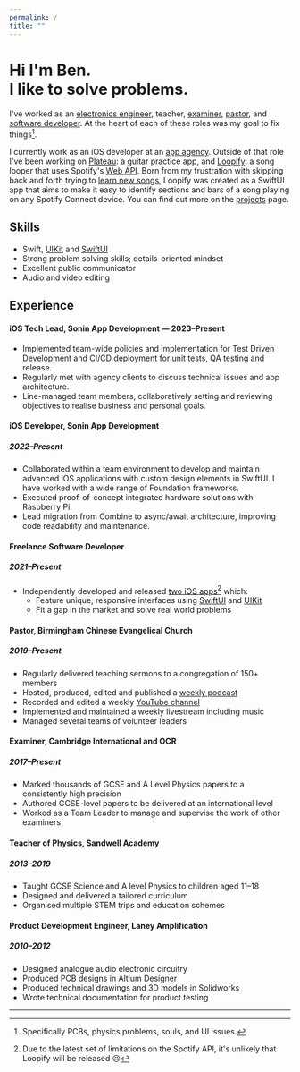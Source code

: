 ```yaml
---
permalink: /
title: ""
---
```


<h1> Hi I'm Ben.<br>
I like to solve problems.</h1>

I've worked as an [electronics engineer](https://laney.co.uk), teacher, [examiner](https://www.cambridgeinternational.org), [pastor](https://thebcec.org.uk), and [software developer](/projects/). At the heart of each of these roles was my goal to fix things[^1].

I currently work as an iOS developer at an [app agency](https://sonin.agency/). Outside of that role I've been working on [Plateau](/projects/plateau): a guitar practice app, and [Loopify](/projects/loopify/): a song looper that uses Spotify's [Web API](https://developer.spotify.com/documentation/web-api/). Born from my frustration with skipping back and forth trying to [learn new songs](https://www.instagram.com/ben.frearson/), Loopify was created as a SwiftUI app that aims to make it easy to identify sections and bars of a song playing on any Spotify Connect device. You can find out more on the [projects](/projects/) page.

## Skills
- Swift, [UIKit](/projects/streamcam/) and [SwiftUI](/projects/loopify/)
- Strong problem solving skills; details-oriented mindset
- Excellent public communicator
- Audio and video editing

## Experience
#### iOS Tech Lead, Sonin App Development — 2023–Present
- Implemented team-wide policies and implementation for Test Driven Development and CI/CD deployment for unit tests, QA testing and release.
- Regularly met with agency clients to discuss technical issues and app architecture.
- Line-managed team members, collaboratively setting and reviewing objectives to realise business and personal goals.

#### iOS Developer, Sonin App Development
##### 2022–Present
- Collaborated within a team environment to develop and maintain advanced iOS applications with custom design elements in SwiftUI. I have worked with a wide range of Foundation frameworks.
- Executed proof-of-concept integrated hardware solutions with Raspberry Pi.
- Lead migration from Combine to async/await architecture, improving code readability and maintenance.

#### Freelance Software Developer
##### 2021–Present
- Independently developed and released [two iOS apps](/projects/)[^3] which:
    - Feature unique, responsive interfaces using [SwiftUI](/projects/loopify/) and [UIKit](/projects/streamcam)
    - Fit a gap in the market and solve real world problems

#### Pastor, Birmingham Chinese Evangelical Church
##### 2019–Present

- Regularly delivered teaching sermons to a congregation of 150+ members
- Hosted, produced, edited and published a [weekly podcast](https://thebcec.org.uk/series/a-b-side-podcast/)
- Recorded and edited a weekly [YouTube channel](https://www.youtube.com/c/TheBCEC)
- Implemented and maintained a weekly livestream including music
- Managed several teams of volunteer leaders

#### Examiner, Cambridge International and OCR
##### 2017–Present

- Marked thousands of GCSE and A Level Physics papers to a consistently high precision
- Authored GCSE-level papers to be delivered at an international level
- Worked as a Team Leader to manage and supervise the work of other examiners

#### Teacher of Physics, Sandwell Academy
##### 2013–2019

- Taught GCSE Science and A level Physics to children aged 11–18
- Designed and delivered a tailored curriculum
- Organised multiple STEM trips and education schemes

#### Product Development Engineer, Laney Amplification
##### 2010–2012

- Designed analogue audio electronic circuitry
- Produced PCB designs in Altium Designer
- Produced technical drawings and 3D models in Solidworks
- Wrote technical documentation for product testing

---

[^1]:Specifically PCBs, physics problems, souls, and UI issues.
[^2]:Not necessarily in that order.
[^3]:Due to the latest set of limitations on the Spotify API, it's unlikely that Loopify will be released 😣

[^5]:Being in the classroom, and paperwork, respectively.
